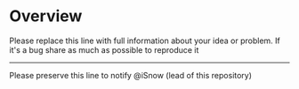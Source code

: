 # Overview

Please replace this line with full information about your idea or problem. If it's a bug share as much as possible to reproduce it

---

Please preserve this line to notify @iSnow (lead of this repository)

